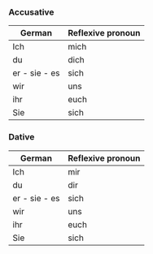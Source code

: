 ### Accusative

| German  | Reflexive pronoun |
|---------|:--------|
|   Ich   |    mich   |
|   du    |    dich  |
|er - sie - es | sich|
|wir | uns|
|ihr|euch|
|Sie| sich|

### Dative

| German  | Reflexive pronoun |
|---------|:--------|
|   Ich   |    mir   |
|   du    |    dir  |
|er - sie - es | sich|
|wir | uns|
|ihr|euch|
|Sie| sich|